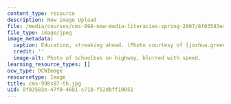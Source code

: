 ```yaml
---
content_type: resource
description: New image Upload
file: /media/courses/cms-998-new-media-literacies-spring-2007/8f03583e47f04681c718f52dbff10051_cms-998s07-th.jpg
file_type: image/jpeg
image_metadata:
  caption: Education, streaking ahead. (Photo courtesy of [joshua.green](http://www.flickr.com/photos/gully/955937244/).)
  credit: ''
  image-alt: Photo of schoolbus on highway, blurred with speed.
learning_resource_types: []
ocw_type: OCWImage
resourcetype: Image
title: cms-998s07-th.jpg
uid: 8f03583e-47f0-4681-c718-f52dbff10051
---
```

